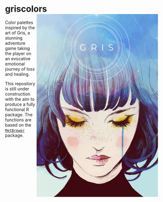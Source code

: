 # griscolors <img align="right" src="https://github.com/scpederzani/griscolors/blob/main/Gris_logo.jpeg" width=400>

Color palettes inspired by the art of Gris, a stunning adventure game taking the player on an evocative emotional journey of loss and healing. 

This repository is still under construction with the aim to produce a fully functional R package. The functions are based on the [`MetBrewer`](https://github.com/BlakeRMills/MetBrewer) package. 

